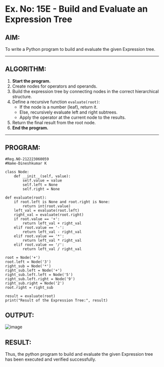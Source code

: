 # Ex. No: 15E - Build and Evaluate an Expression Tree

## AIM:
To write a Python program to build and evaluate the given Expression tree.

---

## ALGORITHM:

1. **Start the program.**
2. Create nodes for operators and operands.
3. Build the expression tree by connecting nodes in the correct hierarchical structure.
4. Define a recursive function `evaluate(root)`:
   - If the node is a number (leaf), return it.
   - Else, recursively evaluate left and right subtrees.
   - Apply the operator at the current node to the results.
5. Return the final result from the root node.
6. **End the program.**

---

## PROGRAM:

```
#Reg.NO-212223060059
#Name-Dineshkumar K

class Node:
    def __init__(self, value):
        self.value = value
        self.left = None
        self.right = None

def evaluate(root):
    if root.left is None and root.right is None:
        return int(root.value)
    left_val = evaluate(root.left)
    right_val = evaluate(root.right)
    if root.value == '+':
        return left_val + right_val
    elif root.value == '-':
        return left_val - right_val
    elif root.value == '*':
        return left_val * right_val
    elif root.value == '/':
        return left_val / right_val

root = Node('+')
root.left = Node('3')
right_sub = Node('*')
right_sub.left = Node('+')
right_sub.left.left = Node('5')
right_sub.left.right = Node('9')
right_sub.right = Node('2')
root.right = right_sub

result = evaluate(root)
print("Result of the Expression Tree:", result)

```

## OUTPUT:
![image](https://github.com/user-attachments/assets/22e926f6-f2f5-45c4-ac6f-8be0b21fe9bf)


## RESULT:

Thus, the python program to build and evaluate the given Expression tree has been executed and verified successfully.


